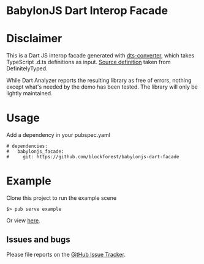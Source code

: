 # BabylonJS Dart Interop Facade

# Disclaimer

This is a Dart JS interop facade generated with [dts-converter](https://github.com/blockforest/dts-converter),
which takes TypeScript .d.ts definitions as input. [Source definition](https://github.com/DefinitelyTyped/DefinitelyTyped/blob/master/babylonjs/babylon.d.ts) taken from DefinitelyTyped.

While Dart Analyzer reports the resulting library as free of errors, nothing except what's needed by the demo has been tested.
The library will only be lightly maintained.

# Usage

Add a dependency in your pubspec.yaml

    # dependencies:
    #   babylonjs_facade:
    #     git: https://github.com/blockforest/babylonjs-dart-facade

# Example

Clone this project to run the example scene

    $> pub serve example

Or view [here](http://rockdot.sounddesignz.com/dart/babylonjs-interop).

## Issues and bugs

Please file reports on the
[GitHub Issue Tracker](https://github.com/blockforest/babylonjs-dart-facade/issues).


